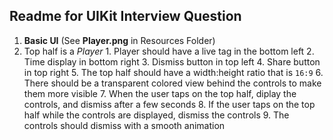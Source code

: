 ## Readme for UIKit Interview Question

1. **Basic UI** (See **Player.png** in Resources Folder)
  1. Top half is a *Player*
  	1. Player should have a live tag in the bottom left
	2. Time display in bottom right
	3. Dismiss button in top left
	4. Share button in top right
	5. The top half should have a width:height ratio that is `16:9`
	6. There should be a transparent colored view behind the controls to make them more visible
	7. When the user taps on the top half, diplay the controls, and dismiss after a few seconds
	8. If the user taps on the top half while the controls are displayed, dismiss the controls
	9. The controls should dismiss with a smooth animation
